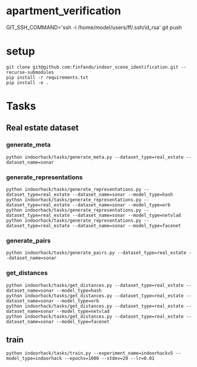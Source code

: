 # apartment_verification
GIT_SSH_COMMAND='ssh -i /home/model/users/ff/.ssh/id_rsa' git push

# setup

    git clone git@github.com:finfando/indoor_scene_identification.git --recurse-submodules
    pip install -r requirements.txt
    pip install -e .

# Tasks

## Real estate dataset

### generate_meta

    python indoorhack/tasks/generate_meta.py --dataset_type=real_estate --dataset_name=sonar

### generate_representations

    python indoorhack/tasks/generate_representations.py --dataset_type=real_estate --dataset_name=sonar --model_type=hash
    python indoorhack/tasks/generate_representations.py --dataset_type=real_estate --dataset_name=sonar --model_type=orb
    python indoorhack/tasks/generate_representations.py --dataset_type=real_estate --dataset_name=sonar --model_type=netvlad
    python indoorhack/tasks/generate_representations.py --dataset_type=real_estate --dataset_name=sonar --model_type=facenet

### generate_pairs

    python indoorhack/tasks/generate_pairs.py --dataset_type=real_estate --dataset_name=sonar

### get_distances

    python indoorhack/tasks/get_distances.py --dataset_type=real_estate --dataset_name=sonar --model_type=hash
    python indoorhack/tasks/get_distances.py --dataset_type=real_estate --dataset_name=sonar --model_type=orb
    python indoorhack/tasks/get_distances.py --dataset_type=real_estate --dataset_name=sonar --model_type=netvlad
    python indoorhack/tasks/get_distances.py --dataset_type=real_estate --dataset_name=sonar --model_type=facenet

## train

    python indoorhack/tasks/train.py --experiment_name=indoorhackv5 --model_type=indoorhack --epochs=1000 --stdev=20 --lr=0.01
